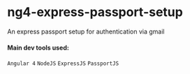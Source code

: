 # ng4-express-passport-setup


An express passport setup for authentication via gmail


#### Main dev tools used:
`Angular 4` `NodeJS` `ExpressJS` `PassportJS`

